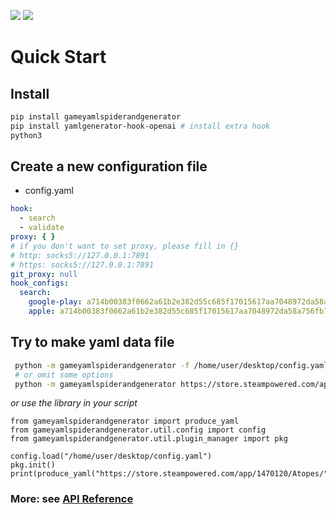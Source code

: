 ![](https://github.com/FurryGamesIndex/GameYamlSpiderAndGenerator/actions/workflows/Test%20Default%20Hooks.yml/badge.svg)
![](https://github.com/FurryGamesIndex/GameYamlSpiderAndGenerator/actions/workflows/Test%20Main%20Program.yml/badge.svg)

# Quick Start

## Install

```sh
pip install gameyamlspiderandgenerator
pip install yamlgenerator-hook-openai # install extra hook
python3
```

## Create a new configuration file

- config.yaml

```yaml
hook:
  - search
  - validate
proxy: { }
# if you don't want to set proxy, please fill in {}
# http: socks5://127.0.0.1:7891
# https: socks5://127.0.0.1:7891
git_proxy: null
hook_configs:
  search:
    google-play: a714b00383f0662a61b2e382d55c685f17015617aa7048972da58a756fb75e90
    apple: a714b00383f0662a61b2e382d55c685f17015617aa7048972da58a756fb75e90

```

## Try to make yaml data file

```bash
 python -m gameyamlspiderandgenerator -f /home/user/desktop/config.yaml  https://store.steampowered.com/app/290340/Armello/ -o 1.zip
 # or omit some options
 python -m gameyamlspiderandgenerator https://store.steampowered.com/app/290340/Armello/

```

*or use the library in your script*

```python3
from gameyamlspiderandgenerator import produce_yaml
from gameyamlspiderandgenerator.util.config import config
from gameyamlspiderandgenerator.util.plugin_manager import pkg

config.load("/home/user/desktop/config.yaml")
pkg.init()
print(produce_yaml("https://store.steampowered.com/app/1470120/Atopes/"))
```

### More: see [API Reference](https://github.com/FurryGamesIndex/GameYamlSpiderAndGenerator/wiki/Api-Reference)
